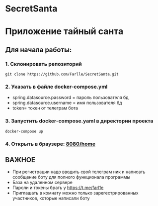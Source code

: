 # SecretSanta
# Приложение тайный санта 

## Для начала работы:

### 1. Склонировать репозиторий

```
git clone https://github.com/Farlle/SecretSanta.git
```

### 2. Указать в файле docker-compose.yml 

  - spring.datasource.password = пароль пользователя бд
  - spring.datasource.username = имя пользователя бд
  - token= токен от телеграм бота

### 3. Запустить docker-compose.yaml в директории проекта
```
docker-compose up
```
### 4. Открыть в браузере: <a href="http://localhost:8080/home">8080/home<a>

## ВАЖНОЕ

- При регистрации надо вводить свой телеграм ник и написать сообщение боту для полного функционала программы
- База на удаленном сервере
- Пароли и токены брать у https://t.me/farl1e
- Приглашать в комнату можно только зарегестрированных участников, которые написали боту

